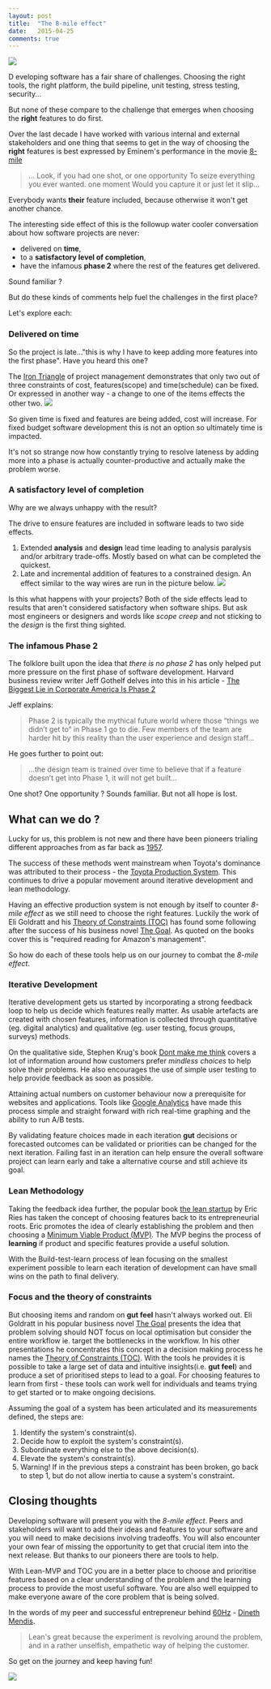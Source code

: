 ```yaml
---
layout: post
title:  "The 8-mile effect"
date:   2015-04-25
comments: true
---
```


![](http://www.universalstudiosentertainment.com/assets_c/2010/04/61109281_8%20Mile_800x445-thumb-800x445-573.jpg?01AD=3_lniGCFj_hjJEB-6zC7F8JD-kTHdtZsx9nsBk0WuKlHi1mFkx4X5Aw&01RI=D674B6A53BCC86E&01NA=na)

<p class="intro"><span class="dropcap">D</span>
eveloping software has a fair share of challenges. Choosing the right tools, the right platform, the build pipeline, unit testing, stress testing, security...
</p>

But none of these compare to the challenge that emerges when choosing the **right** features to do first. 

Over the last decade I have worked with various internal and external stakeholders and one thing that seems to get in the way of choosing the **right** features is best expressed by Eminem's performance in the movie [8-mile](https://youtu.be/axGVrfwm9L4?t=53)

> ... Look, if you had one shot, or one opportunity
> To seize everything you ever wanted. one moment
> Would you capture it or just let it slip...
 
Everybody wants **their** feature included, because otherwise it won't get another chance.

The interesting side effect of this is the followup water cooler conversation about how software projects are never:

 * delivered on **time**,
 * to a **satisfactory level of completion**, 
 * have the infamous **phase 2** where the rest of the features get delivered. 

Sound familiar ?

But do these kinds of comments help fuel the challenges in the first place?

Let's explore each:

### Delivered on time

So the project is late..."this is why I have to keep adding more features into the first phase". Have you heard this one?

The [Iron Triangle](http://en.wikipedia.org/wiki/Project_management_triangle) of project management demonstrates that only two out of three constraints of cost, features(scope) and time(schedule) can be fixed. Or expressed in another way - a change to one of the items effects the other two. ![](http://upload.wikimedia.org/wikipedia/commons/a/a6/The_triad_constraints.jpg)

So given time is fixed and features are being added, cost will increase. For fixed budget software development this is not an option so ultimately time is impacted. 

It's not so strange now how constantly trying to resolve lateness by adding more into a phase is actually counter-productive and actually make the problem worse. 


### A satisfactory level of completion

Why are we always unhappy with the result?

The drive to ensure features are included in software leads to two side effects. 

 1. Extended **analysis** and **design** lead time leading to analysis paralysis and/or arbitrary trade-offs. Mostly based on what can be completed the quickest. 
 2. Late and incremental addition of features to a constrained design. An effect similar to the way wires are run in the picture below. 
 ![](http://www.ekantipur.com/uploads/tkp/news/2010/gallery_10_06/CROSSWIRE_20101007084334.jpg)
 
Is this what happens with your projects? Both of the side effects lead to results that aren't considered satisfactory when software ships. But ask most engineers or designers and words like *scope creep* and not sticking to the *design* is the first thing sighted. 

### The infamous Phase 2

The folklore built upon the idea that *there is no phase 2* has only helped put more pressure on the first phase of software development. Harvard business review writer Jeff Gothelf delves into this in his article - [The Biggest Lie in Corporate America Is Phase 2](https://hbr.org/2012/05/the-biggest-lie-in-corporate-a)

Jeff explains:

> Phase 2 is typically the mythical future world where those “things we didn’t get to” in Phase 1 go to die. Few members of the team are harder hit by this reality than the user experience and design staff...

He goes further to point out:
>  ...the design team is trained over time to believe that if a feature doesn’t get into Phase 1, it will not get built...

One shot? One opportunity ? Sounds familiar. But not all hope is lost. 


## What can we do ?

Lucky for us, this problem is not new and there have been pioneers trialing different approaches from as far back as [1957](http://en.wikipedia.org/wiki/Agile_software_development#History).

The success of these methods went mainstream when Toyota's dominance was attributed to their process - the [Toyota Production System](http://en.wikipedia.org/wiki/Toyota_Production_System).
This continues to drive a popular movement around iterative development and lean methodology.  

Having an effective production system is not enough by itself to counter *8-mile effect* as we still need to choose the right features. Luckily the work of Eli Goldratt and his [Theory of Constraints (TOC)](http://en.wikipedia.org/wiki/Theory_of_constraints) has found some following after the success of his business novel [The Goal](http://bit.ly/1yYUsdE). As quoted on the books cover this is "required reading for Amazon's management". 

So how do each of these tools help us on our journey to combat the *8-mile effect*. 

### Iterative Development

Iterative development gets us started by incorporating a strong feedback loop to help us decide which features really matter. As usable artefacts are created with chosen features, information is collected through quantitative (eg. digital analytics) and qualitative (eg. user testing, focus groups, surveys) methods. 

On the qualitative side, Stephen Krug's book [Dont make me think](https://www.sensible.com/dmmt.html) covers a lot of information around how customers prefer *mindless choices* to help solve their problems. He also encourages the use of simple user testing to help provide feedback as soon as possible. 

Attaining actual numbers on customer behaviour now a prerequisite for websites and applications. Tools like [Google Analytics](http://www.google.com/analytics/) have made this process simple and straight forward with rich real-time graphing and the ability to run A/B tests. 

By validating feature choices made in each iteration  **gut** decisions or forecasted outcomes can be validated or priorities can be changed for the next iteration. Failing fast in an iteration can help ensure the overall software project can learn early and take a alternative course and still achieve its goal.

### Lean Methodology

Taking the feedback idea further, the popular book [the lean startup](http://theleanstartup.com/book) by Eric Ries has taken the concept of choosing features back to its entrepreneurial roots. Eric promotes the idea of clearly establishing the problem and then choosing a [Minimum Viable Product (MVP)](http://theleanstartup.com/principles). The MVP begins the process of **learning** if product and specific features provide a useful solution. 

With the Build-test-learn process of lean focusing on the smallest experiment possible to learn each iteration of development can have small wins on the path to final delivery. 

### Focus and the theory of constraints

But choosing items and random on **gut feel** hasn't always worked out. Eli Goldratt in his popular business novel [The Goal](http://bit.ly/1yYUsdE) presents the idea that problem solving should NOT focus on local optimisation but consider the entire workflow ie. target the bottlenecks in the workflow. In his other presentations he concentrates this concept in a decision making process he names the [Theory of Constraints (TOC)](http://en.wikipedia.org/wiki/Theory_of_constraints). With the tools he provides it is possible to take a large set of data and intuitive insights(i.e. **gut feel**) and produce a set of prioritised steps to lead to a goal. For choosing features to learn from first - these tools can work well for individuals and teams trying to get started or to make ongoing decisions. 

Assuming the goal of a system has been articulated and its measurements defined, the steps are:

1. Identify the system's constraint(s).
2. Decide how to exploit the system's constraint(s).
3. Subordinate everything else to the above decision(s).
4. Elevate the system's constraint(s).
5. Warning! If in the previous steps a constraint has been broken, go back to step 1, but do not allow inertia to cause a system's constraint.

## Closing thoughts

Developing software will present you with the *8-mile effect*. Peers and stakeholders will want to add their ideas and features to your software and you will need to make decisions involving tradeoffs. You will also encounter your own fear of missing the opportunity to get that crucial item into the next release. But thanks to our pioneers there are tools to help. 

With Lean-MVP and TOC you are in a better place to choose and prioritise features based on a clear understanding of the problem and the learning process to provide the most useful software. You are also well equipped to make everyone aware of the core problem that is being solved.

In the words of my peer and successful entrepreneur behind [60Hz](http://m2d2apps.com/60hz-for-ios7/) - [Dineth Mendis](http://dinethmendis.com). 
> Lean's great because the experiment is revolving around the problem, and in a rather unselfish, empathetic way of helping the customer.

So get on the journey and keep having fun!




![](http://lh6.ggpht.com/_RR5gzeM2qgU/TaxBEuynOgI/AAAAAAAAAME/c1knMs_T-UM/bottleneck-subordinate-to-bottleneck.png?imgmax=800)